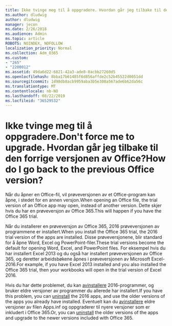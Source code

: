 ```yaml
---
title: Ikke tvinge meg til å oppgradere. Hvordan går jeg tilbake til den forrige versjonen av Office?
ms.author: dludwig
author: dludwig
manager: jecon
ms.date: 2/26/2018
ms.audience: Admin
ms.topic: article
ROBOTS: NOINDEX, NOFOLLOW
localization_priority: Normal
ms.collection: Adm_O365
ms.custom:
- "265"
- "2200012"
ms.assetid: 49da6d22-6821-42a3-ade8-8acbb27260d5
ms.openlocfilehash: 8bba17b61485f6d856affde2c52b45522d0051dd
ms.sourcegitcommit: 1d98db8acb9959aba3b5e308a567ade6b62da56c
ms.translationtype: MT
ms.contentlocale: nb-NO
ms.lasthandoff: 08/22/2019
ms.locfileid: "36529532"
---
```

# <a name="dont-force-me-to-upgrade-how-do-i-go-back-to-the-previous-office-version"></a><span data-ttu-id="0026a-103">Ikke tvinge meg til å oppgradere.</span><span class="sxs-lookup"><span data-stu-id="0026a-103">Don't force me to upgrade.</span></span> <span data-ttu-id="0026a-104">Hvordan går jeg tilbake til den forrige versjonen av Office?</span><span class="sxs-lookup"><span data-stu-id="0026a-104">How do I go back to the previous Office version?</span></span>

<span data-ttu-id="0026a-105">Når du åpner en Office-fil, vil prøveversjonen av et Office-program kan åpne, i stedet for en annen versjon.</span><span class="sxs-lookup"><span data-stu-id="0026a-105">When opening an Office file, the trial version of an Office app may open, instead of another version.</span></span> <span data-ttu-id="0026a-106">Dette skjer hvis du har en prøveversjon av Office 365.</span><span class="sxs-lookup"><span data-stu-id="0026a-106">This will happen if you have the Office 365 trial.</span></span>
  
<span data-ttu-id="0026a-107">Når du installerer en prøveversjon av Office 365, 2016 prøveversjonen av programmene er installert.</span><span class="sxs-lookup"><span data-stu-id="0026a-107">When you install the Office 365 trial, the 2016 trial version of the apps are installed.</span></span> <span data-ttu-id="0026a-108">Disse prøveversjonene, blir standard for å åpne Word, Excel og PowerPoint-filer.</span><span class="sxs-lookup"><span data-stu-id="0026a-108">These trial versions become the default for opening Word, Excel, and PowerPoint files.</span></span> <span data-ttu-id="0026a-109">For eksempel hvis du har installert Excel 2013 og du også har installert prøveversjonen av Office 365, og deretter arbeidsbøkene åpnes i prøveversjonen av Microsoft Excel-2016.</span><span class="sxs-lookup"><span data-stu-id="0026a-109">For example, if you have Excel 2013 installed and you also installed the Office 365 trial, then your workbooks will open in the trial version of Excel 2016.</span></span>
  
<span data-ttu-id="0026a-110">Hvis du har dette problemet, du kan [avinstallere](https://support.office.com/article/9dd49b83-264a-477a-8fcc-2fdf5dbf61d8.aspx) 2016-programmer, og bruker eldre versjoner av programmer du allerede har installert.</span><span class="sxs-lookup"><span data-stu-id="0026a-110">If you have this problem, you can [uninstall](https://support.office.com/article/9dd49b83-264a-477a-8fcc-2fdf5dbf61d8.aspx) the 2016 apps, and use the older versions of the apps you already have installed.</span></span> <span data-ttu-id="0026a-111">Eventuelt kan du [avinstallere](https://support.office.com/article/9dd49b83-264a-477a-8fcc-2fdf5dbf61d8.aspx) eldre versjoner av filen Apps.inf og oppgraderer til nyere versjoner som er inkludert i Office 365.</span><span class="sxs-lookup"><span data-stu-id="0026a-111">Or, you can [uninstall](https://support.office.com/article/9dd49b83-264a-477a-8fcc-2fdf5dbf61d8.aspx) the older versions of the apps and upgrade to the newer versions included with Office 365.</span></span>
